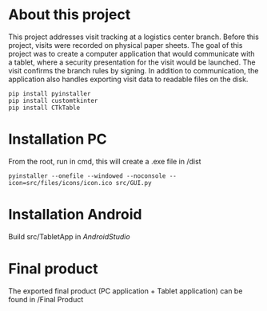 # About this project

This project addresses visit tracking at a logistics center branch. Before this project, visits were recorded on physical paper sheets. The goal of this project was to create a computer application that would communicate with a tablet, where a security presentation for the visit would be launched. The visit confirms the branch rules by signing. In addition to communication, the application also handles exporting visit data to readable files on the disk.

```
pip install pyinstaller
pip install customtkinter
pip install CTkTable
```

# Installation PC 

From the root, run in cmd, this will create a .exe file in /dist

```
pyinstaller --onefile --windowed --noconsole --icon=src/files/icons/icon.ico src/GUI.py
```

# Installation Android
Build src/TabletApp in *AndroidStudio*


# Final product
The exported final product (PC application + Tablet application) can be found in /Final Product

